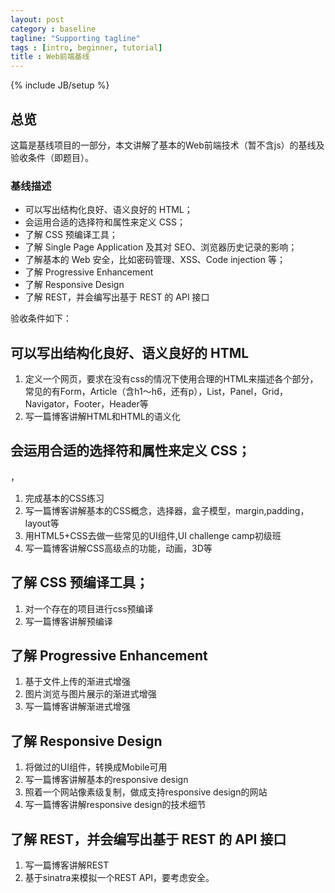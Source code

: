 ```yaml
---
layout: post
category : baseline
tagline: "Supporting tagline"
tags : [intro, beginner, tutorial]
title : Web前端基线
---
```

{% include JB/setup %}


## 总览

这篇是基线项目的一部分，本文讲解了基本的Web前端技术（暂不含js）的基线及验收条件（即题目）。

### 基线描述

* 可以写出结构化良好、语义良好的 HTML；
* 会运用合适的选择符和属性来定义 CSS；
* 了解 CSS 预编译工具；
* 了解 Single Page Application 及其对 SEO、浏览器历史记录的影响；
* 了解基本的 Web 安全，比如密码管理、XSS、Code injection 等；
* 了解 Progressive Enhancement
* 了解 Responsive Design
* 了解 REST，并会编写出基于 REST 的 API 接口

验收条件如下：

## 可以写出结构化良好、语义良好的 HTML

1. 定义一个网页，要求在没有css的情况下使用合理的HTML来描述各个部分，常见的有Form，Article（含h1～h6，还有p），List，Panel，Grid，Navigator，Footer，Header等
2. 写一篇博客讲解HTML和HTML的语义化

## 会运用合适的选择符和属性来定义 CSS；
，
1. 完成基本的CSS练习
2. 写一篇博客讲解基本的CSS概念，选择器，盒子模型，margin,padding，layout等
3. 用HTML5+CSS去做一些常见的UI组件,UI challenge camp初级班
6. 写一篇博客讲解CSS高级点的功能，动画，3D等

## 了解 CSS 预编译工具；

1. 对一个存在的项目进行css预编译
2. 写一篇博客讲解预编译

## 了解 Progressive Enhancement

1. 基于文件上传的渐进式增强
2. 图片浏览与图片展示的渐进式增强
3. 写一篇博客讲解渐进式增强

## 了解 Responsive Design

1. 将做过的UI组件，转换成Mobile可用
2. 写一篇博客讲解基本的responsive design
3. 照着一个网站像素级复制，做成支持responsive design的网站
4. 写一篇博客讲解responsive design的技术细节

## 了解 REST，并会编写出基于 REST 的 API 接口

1. 写一篇博客讲解REST
2. 基于sinatra来模拟一个REST API，要考虑安全。




